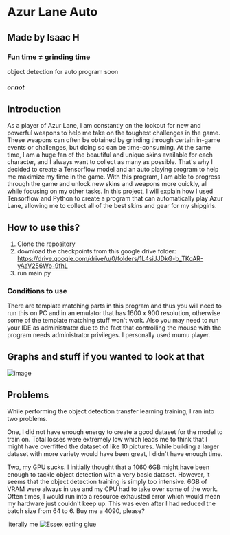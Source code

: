 # Azur Lane Auto
## Made by Isaac H
### Fun time ≠ grinding time

object detection for auto program soon <br>
##### or not

## Introduction
As a player of Azur Lane, I am constantly on the lookout for new and powerful weapons to help me take on the toughest challenges in the game. These weapons can often be obtained by grinding through certain in-game events or challenges, but doing so can be time-consuming. At the same time, I am a huge fan of the beautiful and unique skins available for each character, and I always want to collect as many as possible. That's why I decided to create a Tensorflow model and an auto playing program to help me maximize my time in the game. With this program, I am able to progress through the game and unlock new skins and weapons more quickly, all while focusing on my other tasks. In this project, I will explain how I used Tensorflow and Python to create a program that can automatically play Azur Lane, allowing me to collect all of the best skins and gear for my shipgirls.
## How to use this?
  1. Clone the repository <br />
  2. download the checkpoints from this google drive folder: https://drive.google.com/drive/u/0/folders/1L4siJJDkG-b_TKoAR-yAaV256Wp-9fhL  <br />
  3. run main.py <br />
### Conditions to use
There are template matching parts in this program and thus you will need to run this on PC and in an emulator that has 1600 x 900 resolution, otherwise some of the template matching stuff won't work. Also you may need to run your IDE as administrator due to the fact that controlling the mouse with the program needs administrator privileges. I personally used mumu player.
## Graphs and stuff if you wanted to look at that <br />
  ![image](https://user-images.githubusercontent.com/20429572/211173767-6a77f9a6-b8cc-423f-9acb-93b00fd94ee2.png) 
  <br />

## Problems

While performing the object detection transfer learning training, I ran into two problems. <br />

One, I did not have enough energy to create a good dataset for the model to train on. Total losses were extremely low which leads me to think that I might have overfitted the dataset of like 10 pictures. While building a larger dataset with more variety would have been great, I didn't have enough time. <br />

Two, my GPU sucks. I initially thought that a 1060 6GB might have been enough to tackle object detection with a very basic dataset. However, it seems that the object detection training is simply too intensive. 6GB of VRAM were always in use and my CPU had to take over some of the work. Often times, I would run into a resource exhausted error which would mean my hardware just couldn't keep up. This was even after I had reduced the batch size from 64 to 6. Buy me a 4090, please? 
<br />
  
  literally me
![Essex eating glue](https://user-images.githubusercontent.com/20429572/211165776-311bacd3-2e3b-4912-a3bd-7d46e9118e43.jpg)

